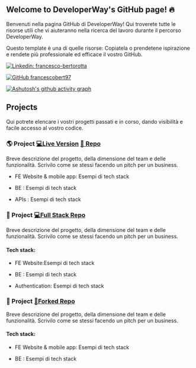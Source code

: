 ## Welcome to DeveloperWay's GitHub page! 🔥 

 

Benvenuti nella pagina GitHub di DeveloperWay! Qui troverete tutte le risorse utili che vi aiuteranno nella ricerca del lavoro durante il percorso DeveloperWay. 

Questo template è una di quelle risorse: Copiatela o prendetene ispirazione e rendete più professionale ed efficace il vostro GitHub. 

 

[![Linkedin: francesco-bertorotta](https://img.shields.io/badge/-francescoBertorotta-blue?style=flat-square&logo=Linkedin&logoColor=white&link=https://www.linkedin.com/in/francesco-bertorotta/)](https://www.linkedin.com/in/francesco-bertorotta/) 

[![GitHub francescobert97](https://img.shields.io/github/followers/francescobert97?label=follow&style=social)](https://github.com/francescobert97) 

 

[![Ashutosh's github activity graph](https://github-readme-activity-graph.cyclic.app/graph?username=DeveloperWayIT&theme=github-compact)](https://github.com/ashutosh00710/github-readme-activity-graph) 

## Projects 

 

Qui potrete elencare i vostri progetti passati e in corso, dando visibilità e facile accesso al vostro codice. 

 

### 🌎 Project  [💻Live Version](<!-- Inserisci qui il link alla versione deployata-->) [📄 Repo](<!-- Inserisci qui il link alla repository-->) 

Breve descrizione del progetto, della dimensione del team e delle funzionalità. Scrivilo come se stessi facendo un pitch per un business. 

 

- FE Website & mobile app: Esempi di tech stack 

- BE : Esempi di tech stack 

- APIs : Esempi di tech stack 

 

### 🍴 Project  [💻Full Stack Repo ](<!-- Inserisci qui il link alla repository-->) 

Breve descrizione del progetto, della dimensione del team e delle funzionalità. Scrivilo come se stessi facendo un pitch per un business. 

 

#### Tech stack: 

- FE Website:Esempi di tech stack 

- BE : Esempi di tech stack 

- Authentication: Esempi di tech stack 

 

### 💸 Project  [🍴Forked Repo ](<!-- Inserisci qui il link alla repository-->)  

Breve descrizione del progetto, della dimensione del team e delle funzionalità. Scrivilo come se stessi facendo un pitch per un business. 

 

#### Tech stack: 

- FE Website & mobile app: Esempi di tech stack 

- BE : Esempi di tech stack 

 

<!-- 

**DeveloperWayIT/DeveloperWayIT** is a ✨ _special_ ✨ repository because its `README.md` (this file) appears on your GitHub profile. 

 

Here are some ideas to get you started: 

 

- 🔭 I’m currently working on ... 

- 🌱 I’m currently learning ... 

- 👯 I’m looking to collaborate on ... 

- 🤔 I’m looking for help with ... 

- 💬 Ask me about ... 

- 📫 How to reach me: ... 

- 😄 Pronouns: ... 

- ⚡ Fun fact: ... 

--> 

 

 
